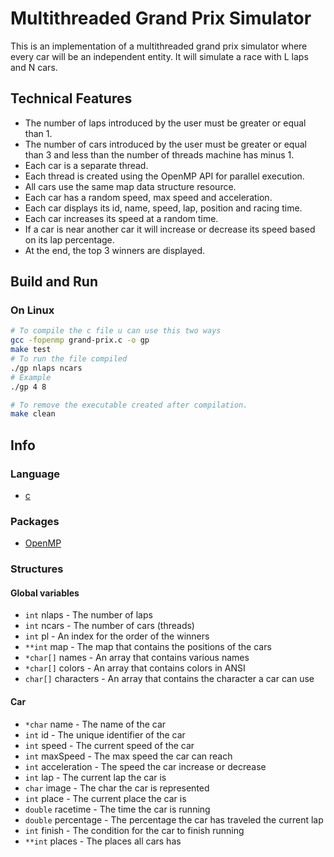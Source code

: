 # Multithreaded Grand Prix Simulator

This is an implementation of a multithreaded grand prix simulator where every car will be an independent entity. It will simulate a race with L laps and N cars.

## Technical Features

- The number of laps introduced by the user must be greater or equal than 1.
- The number of cars introduced by the user must be greater or equal than 3 and less than the number of threads machine has minus 1.
- Each car is a separate thread.
- Each thread is created using the OpenMP API for parallel execution.
- All cars use the same map data structure resource.
- Each car has a random speed, max speed and acceleration.
- Each car displays its id, name, speed, lap, position and racing time.
- Each car increases its speed at a random time.
- If a car is near another car it will increase or decrease its speed based on its lap percentage.
- At the end, the top 3 winners are displayed.

## Build and Run

### On Linux

```bash
# To compile the c file u can use this two ways
gcc -fopenmp grand-prix.c -o gp
make test
# To run the file compiled
./gp nlaps ncars
# Example
./gp 4 8

# To remove the executable created after compilation.
make clean
```

## Info

### Language

- [c](https://progforperf.github.io/Expert_C_Programming.pdf)

### Packages

- [OpenMP](https://www.openmp.org/)

### Structures

#### Global variables

- `int` nlaps - The number of laps
- `int` ncars - The number of cars (threads)
- `int` pl - An index for the order of the winners
- `**int` map - The map that contains the positions of the cars
- `*char[]` names - An array that contains various names
- `*char[]` colors - An array that contains colors in ANSI
- `char[]` characters - An array that contains the character a car can use

#### Car

- `*char` name - The name of the car
- `int` id - The unique identifier of the car
- `int` speed - The current speed of the car
- `int` maxSpeed - The max speed the car can reach
- `int` acceleration - The speed the car increase or decrease
- `int` lap - The current lap the car is
- `char` image - The char the car is represented
- `int` place - The current place the car is
- `double` racetime - The time the car is running
- `double` percentage - The percentage the car has traveled the current lap
- `int` finish - The condition for the car to finish running
- `**int` places - The places all cars has

